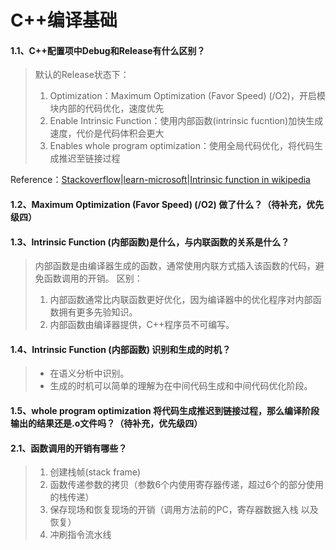 # C++编译基础

#### 1.1、C++配置项中Debug和Release有什么区别？

> 默认的Release状态下：
> 1. Optimization：Maximum Optimization (Favor Speed) (/O2)，开启模块内部的代码优化，速度优先
> 2. Enable Intrinsic Function：使用内部函数(intrinsic fucntion)加快生成速度，代价是代码体积会更大
> 3. Enables whole program optimization：使用全局代码优化，将代码生成推迟至链接过程

Reference：[Stackoverflow](https://stackoverflow.com/questions/13938089/whats-c-optimization-whole-program-optimizatoin-in-visual-studio)|[learn-microsoft](https://learn.microsoft.com/en-us/cpp/build/reference/gl-whole-program-optimization?view=msvc-170)|[Intrinsic function in wikipedia](https://en.wikipedia.org/wiki/Intrinsic_function)

#### 1.2、Maximum Optimization (Favor Speed) (/O2) 做了什么？（待补充，优先级四）

#### 1.3、Intrinsic Function (内部函数)是什么，与内联函数的关系是什么？
> 内部函数是由编译器生成的函数，通常使用内联方式插入该函数的代码，避免函数调用的开销。
> 区别：
> 1. 内部函数通常比内联函数更好优化，因为编译器中的优化程序对内部函数拥有更多先验知识。
> 2. 内部函数由编译器提供，C++程序员不可编写。

#### 1.4、Intrinsic Function (内部函数) 识别和生成的时机？

> - 在语义分析中识别。
> - 生成的时机可以简单的理解为在中间代码生成和中间代码优化阶段。

#### 1.5、whole program optimization 将代码生成推迟到链接过程，那么编译阶段输出的结果还是.o文件吗？（待补充，优先级四）

#### 2.1、函数调用的开销有哪些？

> 1. 创建栈帧(stack frame)
> 2. 函数传递参数的拷贝（参数6个内使用寄存器传递，超过6个的部分使用的栈传递）
> 3. 保存现场和恢复现场的开销（调用方法前的PC，寄存器数据入栈 以及恢复）
> 4. 冲刷指令流水线


